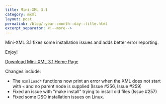 ```yaml
---
title: Mini-XML 3.1
category: mxml
layout: post
permalink: /blog/:year-:month-:day-:title.html
excerpt_separator: <!--more-->
---
```


Mini-XML 3.1 fixes some installation issues and adds better error reporting.

Enjoy!

<a class="btn btn-primary" href="https://github.com/michaelrsweet/mxml/releases/tag/v3.1">Download Mini-XML 3.1 <span class="glyphicon glyphicon-download-alt" aria-hidden="true"></span></a>
<a class="btn btn-default" href="/mxml/index.html">Home Page <span class="glyphicon glyphicon-home" aria-hidden="true"></span></a>

<!--more-->

Changes include:

- The `mxmlLoad*` functions now print an error when the XML does not start with
  `<` and no parent node is supplied (Issue #256, Issue #259)
- Fixed an issue with "make install" trying to install old files (Issue #257)
- Fixed some DSO installation issues on Linux.
